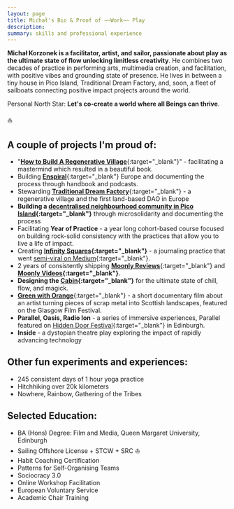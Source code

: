 ```yaml
---
layout: page
title: Michał's Bio & Proof of ~~Work~~ Play
description: 
summary: skills and professional experience
---
```


**Michał Korzonek is a facilitator, artist, and sailor, passionate about play as the ultimate state of flow unlocking limitless creativity**. He combines two decades of practice in performing arts, multimedia creation, and facilitation, with positive vibes and grounding state of presence. He lives in between a tiny house in Pico Island, Traditional Dream Factory, and, soon, a fleet of sailboats connecting positive impact projects around the world.

Personal North Star: **Let's co-create a world where all Beings can thrive**.

⛵️

## A couple of projects I'm proud of:

- "[**How to Build A Regenerative Village**](https://treehousedao.earth){:target="_blank"}" - facilitating a mastermind which resulted in a beautiful book.
- Building [**Enspiral**](https://enspiral.com){:target="_blank"} Europe and documenting the process through handbook and podcasts.
- Stewarding [**Traditional Dream Factory**](https:://traditionaldreamfactory.com){:target="_blank"}  - a regenerative village and the first land-based DAO in Europe
- **Building a [decentralised neighbourhood community in Pico Island](https://pico.microsolidarity.cc){:target="_blank"}** through microsolidarity and documenting the process
- Facilitating **Year of Practice** - a year long cohort-based course focused on building rock-solid consistency with the practices that allow you to live a life of impact.
- Creating **[Infinity Squares](https://infinitysquares.xyz/){:target="_blank"}** - a journaling practice that went [semi-viral on Medium](https://betterhumans.pub/draft-how-to-hack-your-brain-to-achieve-consistency-that-lasts-7f5fdc520d28){:target="_blank"}.
- 2 years of consistently shipping [**Moonly Reviews**](/moonly-reviews){:target="_blank"} and **[Moonly Videos](/moonly-video){:target="_blank"}**.
- **Designing the [Cabin](/cabin){:target="_blank"}** for the ultimate state of chill, flow, and magick.
- [**Green with Orange**](https://www.youtube.com/watch?v=Er3OoPPN2_I){:target="_blank"} - a short documentary film about an artist turning pieces of scrap metal into Scottish landscapes, featured on the Glasgow Film Festival.
- **Parallel, Oasis, Radio Ion** - a series of immersive experiences, Parallel featured on [Hidden Door Festival](https://hiddendoorarts.org/){:target="_blank"} in Edinburgh.
- **Inside** - a dystopian theatre play exploring the impact of rapidly advancing technology


## Other fun experiments and experiences:

- 245 consistent days of 1 hour yoga practice
- Hitchhiking over 20k kilometers
- Nowhere, Rainbow, Gathering of the Tribes

## Selected Education:

- BA (Hons) Degree: Film and Media, Queen Margaret University, Edinburgh
- Sailing Offshore License + STCW + SRC ⛵️
- Habit Coaching Certification
- Patterns for Self-Organising Teams
- Sociocracy 3.0
- Online Workshop Facilitation
- European Voluntary Service
- Academic Chair Training
